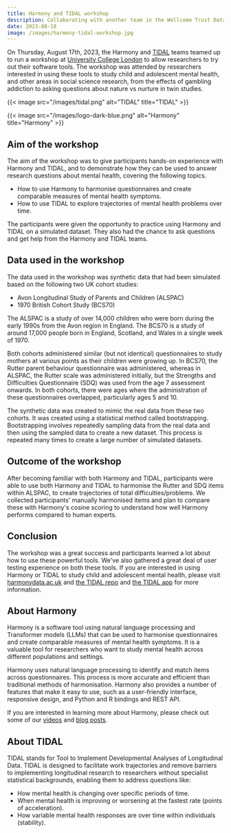 ```yaml
---
title: Harmony and TIDAL workshop
description: Collaborating with another team in the Wellcome Trust Data Prize
date: 2023-08-18
image: /images/harmony-tidal-workshop.jpg
---
```



On Thursday, August 17th, 2023, the Harmony and [TIDAL](https://github.com/AmeliaES/TIDAL) teams teamed up to run a workshop at [University College London](https://www.ucl.ac.uk/) to allow researchers to try out their software tools. The workshop was attended by researchers interested in using these tools to study child and adolescent mental health, and other areas in social science research, from the effects of gambling addiction to asking questions about nature vs nurture in twin studies.

{{< image src="/images/tidal.png" alt="TIDAL" title="TIDAL" >}}


{{< image src="/images/logo-dark-blue.png" alt="Harmony" title="Harmony" >}}

## Aim of the workshop

The aim of the workshop was to give participants hands-on experience with Harmony and TIDAL, and to demonstrate how they can be used to answer research questions about mental health, covering the following topics.

* How to use Harmony to harmonise questionnaires and create comparable measures of mental health symptoms.
* How to use TIDAL to explore trajectories of mental health problems over time.

The participants were given the opportunity to practice using Harmony and TIDAL on a simulated dataset. They also had the chance to ask questions and get help from the Harmony and TIDAL teams.

## Data used in the workshop

The data used in the workshop was synthetic data that had been simulated based on the following two UK cohort studies:

* Avon Longitudinal Study of Parents and Children (ALSPAC)
* 1970 British Cohort Study (BCS70)

The ALSPAC is a study of over 14,000 children who were born during the early 1990s from the Avon region in England. The BCS70 is a study of around 17,000 people born in England, Scotland, and Wales in a single week of 1970.

Both cohorts administered similar (but not identical) questionnaires to study mothers at various points as their children were growing up. In BCS70, the Rutter parent behaviour questionnaire was administered, whereas in ALSPAC, the Rutter scale was administered initially, but the Strengths and Difficulties Questionnaire (SDQ) was used from the age 7 assessment onwards. In both cohorts, there were ages where the administration of these questionnaires overlapped, particularly ages 5 and 10.

The synthetic data was created to mimic the real data from these two cohorts. It was created using a statistical method called bootstrapping. Bootstrapping involves repeatedly sampling data from the real data and then using the sampled data to create a new dataset. This process is repeated many times to create a large number of simulated datasets.

## Outcome of the workshop

After becoming familiar with both Harmony and TIDAL, participants were able to use both Harmony and TIDAL to harmonise the Rutter and SDQ items within ALSPAC, to create trajectories of total difficulties/problems. We collected participants' manually harmonised items and plan to compare these with Harmony's cosine scoring to understand how well Harmony performs compared to human experts.

## Conclusion

The workshop was a great success and participants learned a lot about how to use these powerful tools. We've also gathered a great deal of user testing experience on both these tools. If you are interested in using Harmony or TIDAL to study child and adolescent mental health, please visit [harmonydata.ac.uk](https://harmonydata.ac.uk) and [the TIDAL repo](https://github.com/AmeliaES/TIDAL) and [the TIDAL app](https://tidal.shinyapps.io/tidalapp/) for more information.

## About Harmony

Harmony is a software tool using natural language processing and Transformer models (LLMs) that can be used to harmonise questionnaires and create comparable measures of mental health symptoms. It is a valuable tool for researchers who want to study mental health across different populations and settings.

Harmony uses natural language processing to identify and match items across questionnaires. This process is more accurate and efficient than traditional methods of harmonisation. Harmony also provides a number of features that make it easy to use, such as a user-friendly interface, responsive design, and Python and R bindings and REST API.

If you are interested in learning more about Harmony, please check out some of our [videos](/videos) and [blog posts](/blog).

## About TIDAL

TIDAL stands for Tool to Implement Developmental Analyses of Longitudinal Data. TIDAL is designed to facilitate work trajectories and remove barriers to implementing longitudinal research to researchers without specialist statistical backgrounds, enabling them to address questions like:

* How mental health is changing over specific periods of time.
* When mental health is improving or worsening at the fastest rate (points of acceleration).
* How variable mental health responses are over time within individuals (stability).
